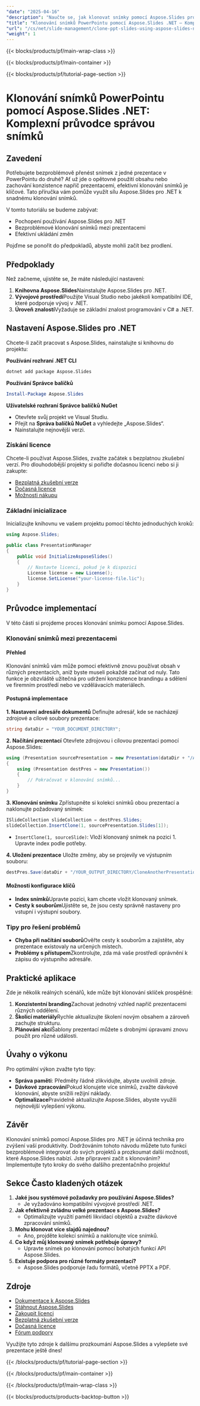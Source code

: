```yaml
---
"date": "2025-04-16"
"description": "Naučte se, jak klonovat snímky pomocí Aspose.Slides pro .NET. Zvládněte manipulaci s prezentacemi a zvyšte produktivitu při správě snímků."
"title": "Klonování snímků PowerPointu pomocí Aspose.Slides .NET – Komplexní průvodce správou snímků"
"url": "/cs/net/slide-management/clone-ppt-slides-using-aspose-slides-net/"
"weight": 1
---
```


{{< blocks/products/pf/main-wrap-class >}}

{{< blocks/products/pf/main-container >}}

{{< blocks/products/pf/tutorial-page-section >}}
# Klonování snímků PowerPointu pomocí Aspose.Slides .NET: Komplexní průvodce správou snímků

## Zavedení

Potřebujete bezproblémově přenést snímek z jedné prezentace v PowerPointu do druhé? Ať už jde o opětovné použití obsahu nebo zachování konzistence napříč prezentacemi, efektivní klonování snímků je klíčové. Tato příručka vám pomůže využít sílu Aspose.Slides pro .NET k snadnému klonování snímků.

V tomto tutoriálu se budeme zabývat:
- Pochopení používání Aspose.Slides pro .NET
- Bezproblémové klonování snímků mezi prezentacemi
- Efektivní ukládání změn

Pojďme se ponořit do předpokladů, abyste mohli začít bez prodlení.

## Předpoklady

Než začneme, ujistěte se, že máte následující nastavení:
1. **Knihovna Aspose.Slides**Nainstalujte Aspose.Slides pro .NET.
2. **Vývojové prostředí**Použijte Visual Studio nebo jakékoli kompatibilní IDE, které podporuje vývoj v .NET.
3. **Úroveň znalostí**Vyžaduje se základní znalost programování v C# a .NET.

## Nastavení Aspose.Slides pro .NET

Chcete-li začít pracovat s Aspose.Slides, nainstalujte si knihovnu do projektu:

**Používání rozhraní .NET CLI**
```bash
dotnet add package Aspose.Slides
```

**Používání Správce balíčků**
```powershell
Install-Package Aspose.Slides
```

**Uživatelské rozhraní Správce balíčků NuGet**
- Otevřete svůj projekt ve Visual Studiu.
- Přejít na **Správa balíčků NuGet** a vyhledejte „Aspose.Slides“.
- Nainstalujte nejnovější verzi.

### Získání licence

Chcete-li používat Aspose.Slides, zvažte začátek s bezplatnou zkušební verzí. Pro dlouhodobější projekty si pořiďte dočasnou licenci nebo si ji zakupte:
- [Bezplatná zkušební verze](https://releases.aspose.com/slides/net/)
- [Dočasná licence](https://purchase.aspose.com/temporary-license/)
- [Možnosti nákupu](https://purchase.aspose.com/buy)

### Základní inicializace

Inicializujte knihovnu ve vašem projektu pomocí těchto jednoduchých kroků:
```csharp
using Aspose.Slides;

public class PresentationManager
{
    public void InitializeAsposeSlides()
    {
        // Nastavte licenci, pokud je k dispozici
        License license = new License();
        license.SetLicense("your-license-file.lic");
    }
}
```

## Průvodce implementací

V této části si projdeme proces klonování snímku pomocí Aspose.Slides.

### Klonování snímků mezi prezentacemi
#### Přehled
Klonování snímků vám může pomoci efektivně znovu používat obsah v různých prezentacích, aniž byste museli pokaždé začínat od nuly. Tato funkce je obzvláště užitečná pro udržení konzistence brandingu a sdělení ve firemním prostředí nebo ve vzdělávacích materiálech.

#### Postupná implementace
**1. Nastavení adresáře dokumentů**
Definujte adresář, kde se nacházejí zdrojové a cílové soubory prezentace:
```csharp
string dataDir = "YOUR_DOCUMENT_DIRECTORY";
```

**2. Načítání prezentací**
Otevřete zdrojovou i cílovou prezentaci pomocí Aspose.Slides:
```csharp
using (Presentation sourcePresentation = new Presentation(dataDir + "/AccessSlides.pptx"))
{
    using (Presentation destPres = new Presentation())
    {
        // Pokračovat v klonování snímků...
    }
}
```

**3. Klonování snímku**
Zpřístupněte si kolekci snímků obou prezentací a naklonujte požadovaný snímek:
```csharp
ISlideCollection slideCollection = destPres.Slides;
slideCollection.InsertClone(1, sourcePresentation.Slides[1]);
```
- `InsertClone(1, sourceSlide)`: Vloží klonovaný snímek na pozici 1. Upravte index podle potřeby.

**4. Uložení prezentace**
Uložte změny, aby se projevily ve výstupním souboru:
```csharp
destPres.Save(dataDir + "/YOUR_OUTPUT_DIRECTORY/CloneAnotherPresentationAtSpecifiedPosition_out.pptx");
```

#### Možnosti konfigurace klíčů
- **Index snímků**Upravte pozici, kam chcete vložit klonovaný snímek.
- **Cesty k souborům**Ujistěte se, že jsou cesty správně nastaveny pro vstupní i výstupní soubory.

### Tipy pro řešení problémů
- **Chyba při načítání souborů**Ověřte cesty k souborům a zajistěte, aby prezentace existovaly na určených místech.
- **Problémy s přístupem**Zkontrolujte, zda má vaše prostředí oprávnění k zápisu do výstupního adresáře.

## Praktické aplikace
Zde je několik reálných scénářů, kde může být klonování sklíček prospěšné:
1. **Konzistentní branding**Zachovat jednotný vzhled napříč prezentacemi různých oddělení.
2. **Školicí materiály**Rychle aktualizujte školení novým obsahem a zároveň zachujte strukturu.
3. **Plánování akcí**Šablony prezentací můžete s drobnými úpravami znovu použít pro různé události.

## Úvahy o výkonu
Pro optimální výkon zvažte tyto tipy:
- **Správa paměti**: Předměty řádně zlikvidujte, abyste uvolnili zdroje.
- **Dávkové zpracování**Pokud klonujete více snímků, zvažte dávkové klonování, abyste snížili režijní náklady.
- **Optimalizace**Pravidelně aktualizujte Aspose.Slides, abyste využili nejnovější vylepšení výkonu.

## Závěr
Klonování snímků pomocí Aspose.Slides pro .NET je účinná technika pro zvýšení vaší produktivity. Dodržováním tohoto návodu můžete tuto funkci bezproblémově integrovat do svých projektů a prozkoumat další možnosti, které Aspose.Slides nabízí. Jste připraveni začít s klonováním? Implementujte tyto kroky do svého dalšího prezentačního projektu!

## Sekce Často kladených otázek
1. **Jaké jsou systémové požadavky pro používání Aspose.Slides?**
   - Je vyžadováno kompatibilní vývojové prostředí .NET.
2. **Jak efektivně zvládnu velké prezentace s Aspose.Slides?**
   - Optimalizujte využití paměti likvidací objektů a zvažte dávkové zpracování snímků.
3. **Mohu klonovat více slajdů najednou?**
   - Ano, projděte kolekcí snímků a naklonujte více snímků.
4. **Co když můj klonovaný snímek potřebuje úpravy?**
   - Upravte snímek po klonování pomocí bohatých funkcí API Aspose.Slides.
5. **Existuje podpora pro různé formáty prezentací?**
   - Aspose.Slides podporuje řadu formátů, včetně PPTX a PDF.

## Zdroje
- [Dokumentace k Aspose.Slides](https://reference.aspose.com/slides/net/)
- [Stáhnout Aspose.Slides](https://releases.aspose.com/slides/net/)
- [Zakoupit licenci](https://purchase.aspose.com/buy)
- [Bezplatná zkušební verze](https://releases.aspose.com/slides/net/)
- [Dočasná licence](https://purchase.aspose.com/temporary-license/)
- [Fórum podpory](https://forum.aspose.com/c/slides/11)

Využijte tyto zdroje k dalšímu prozkoumání Aspose.Slides a vylepšete své prezentace ještě dnes!

{{< /blocks/products/pf/tutorial-page-section >}}

{{< /blocks/products/pf/main-container >}}

{{< /blocks/products/pf/main-wrap-class >}}

{{< blocks/products/products-backtop-button >}}